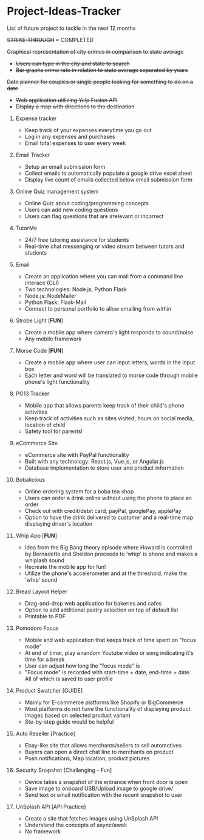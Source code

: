 # Project-Ideas-Tracker
List of future project to tackle in the next 12 months

~~STRIKE-THROUGH~~ = COMPLETED
  
~~Graphical representation of city crimes in comparison to state average~~
   * ~~Users can type in the city and state to search~~
   * ~~Bar graphs crime rate in relation to state average separated by years~~   

~~Date planner for couples or single people looking for something to do on a date~~
   * ~~Web application utilizing Yelp Fusion API~~
   * ~~Display a map with directions to the destination~~
  
1. Expense tracker
   * Keep track of your expenses everytime you go out
   * Log in any expenses and purchases
   * Email total expenses to user every week
   
1. Email Tracker
   * Setup an email submission form
   * Collect emails to automatically populate a google drive excel sheet
   * Display live count of emails collected below email submission form
   
1. Online Quiz management system
   * Online Quiz about coding/programming concepts
   * Users can add new coding questions
   * Users can flag questions that are irrelevant or incorrect
   
1. TutorMe
   * 24/7 free tutoring assistance for students
   * Real-time chat messenging or video stream between tutors and students
   
1. Email
   * Create an application where you can mail from a command line interace (CLI)
   * Two technologies: Node.js, Python Flask
   * Node.js: NodeMailer
   * Python Flask: Flask-Mail
   * Connect to personal portfolio to allow emailing from within
   
1. Strobe Light [**FUN**]
   * Create a mobile app where camera's light responds to sound/noise
   * Any mobile framework

1. Morse Code [**FUN**]
   * Create a mobile app where user can input letters, words in the input box
   * Each letter and word will be translated to morse code through mobile phone's light functionality

1. PG13 Tracker
    * Mobile app that allows parents keep track of their child's phone activities
    * Keep track of activities such as sites visited, hours on social media, location of child
    * Safety tool for parents!

1. eCommerce Site
    * eCommerce site with PayPal functionality
    * Built with any technology: React.js, Vue.js, or Angular.js
    * Database implementation to store user and product information

1. Bobalicious
    * Online ordering system for a boba tea shop
    * Users can order a drink online without using the phone to place an order
    * Check out with credit/debit card, payPal, googlePay, applePay
    * Option to have the drink delivered to customer and a real-time map displaying driver's location

1. Whip App [**FUN**]
    * Idea from the Big Bang theory episode where Howard is controlled by Bernadette and Sheldon proceeds to 'whip' is phone and makes a whiplash sound
    * Recreate the mobile app for fun!
    * Utilize the phone's accelerometer and at the threshold, make the 'whip' sound
1. Bread Layout Helper
    * Drag-and-drop web application for bakeries and cafes
    * Option to add additional pastry selection on top of default list
    * Printable to PDF 
    
1. Pomodoro Focus
    * Mobile and web application that keeps track of time spent on "focus mode"
    * At end of timer, play a random Youtube video or song indicating it's time for a break
    * User can adjust how long the "focus mode" is
    * "Focus mode" is recorded with start-time + date, end-time + date. All of which is saved to user profile
    
 1. Product Swatcher [GUIDE]
    * Mainly for E-commerce platforms like Shopify or BigCommerce
    * Most platforms do not have the functionality of displaying product images based on selected product variant
    * Ste-by-step guide would be helpful
    
 1. Auto Reseller [Practice]
    * Ebay-like site that allows merchants/sellers to sell automotives
    * Buyers can open a direct chat line to merchants on product
    * Push notifications, Map location, product pictures
    
 1. Security Snapshot [Challenging - Fun]
    * Device takes a snapshot of the entrance when front door is open
    * Save image to onboard USB/Upload image to google drive/
    * Send text or email notification with the recent snapshot to user
    
 1. UnSplash API [API Practice]
    * Create a site that fetches images using UnSplash API
    * Understand the concepts of async/await 
    * No framework
